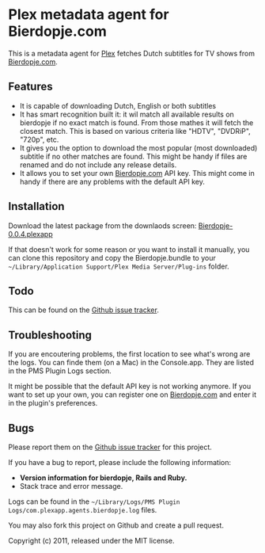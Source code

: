 # Plex metadata agent for Bierdopje.com

This is a metadata agent for [Plex](http://plexapp.com) fetches Dutch subtitles for TV shows from [Bierdopje.com](http://www.bierdopje.com/).

## Features

* It is capable of downloading Dutch, English or both subtitles
* It has smart recognition built it: it wil match all available results on bierdopje if no exact match is found. From those mathes it will fetch the closest match. This is based on various criteria like "HDTV", "DVDRiP", "720p", etc.
* It gives you the option to download the most popular (most downloaded) subtitle if no other matches are found. This might be handy if files are renamed and do not include any release details.
* It allows you to set your own [Bierdopje.com](http://www.bierdopje.com/) API key. This might come in handy if there are any problems with the default API key.

## Installation

Download the latest package from the downlaods screen: [Bierdopje-0.0.4.plexapp](https://github.com/downloads/jeroenj/bierdopje-plex-agent/Bierdopje-0.0.4.plexapp)

If that doesn't work for some reason or you want to install it manually, you can clone this repository and copy the Bierdopje.bundle to your `~/Library/Application Support/Plex Media Server/Plug-ins` folder.

## Todo

This can be found on the [Github issue tracker](https://github.com/jeroenj/bierdopje-plex-agent/issues).

## Troubleshooting

If you are encoutering problems, the first location to see what's wrong are the logs. You can finde them (on a Mac) in the Console.app. They are listed in the PMS Plugin Logs section.

It might be possible that the default API key is not working anymore. If you want to set up your own, you can register one on [Bierdopje.com](http://www.bierdopje.com/) and enter it in the plugin's preferences.

## Bugs

Please report them on the [Github issue tracker](https://github.com/jeroenj/bierdopje-plex-agent/issues)
for this project.

If you have a bug to report, please include the following information:

* **Version information for bierdopje, Rails and Ruby.**
* Stack trace and error message.

Logs can be found in the `~/Library/Logs/PMS Plugin Logs/com.plexapp.agents.bierdopje.log` files.

You may also fork this project on Github and create a pull request.

Copyright (c) 2011, released under the MIT license.
